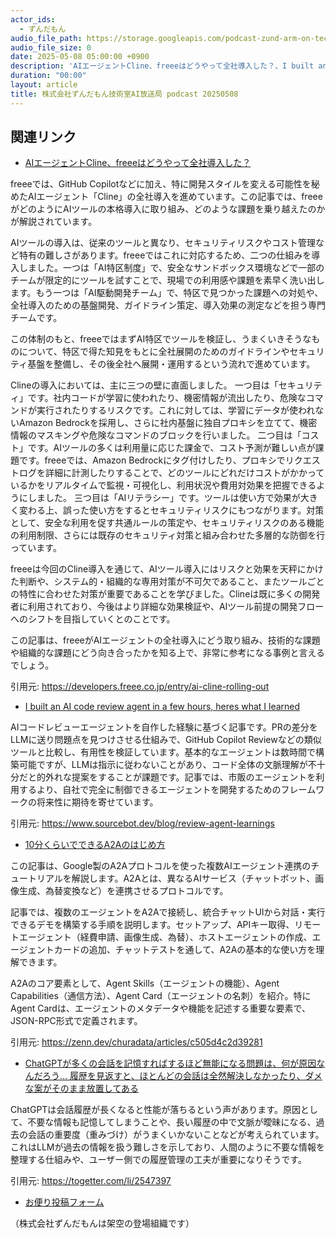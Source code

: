 ```yaml
---
actor_ids:
  - ずんだもん
audio_file_path: https://storage.googleapis.com/podcast-zund-arm-on-tech/audio/株式会社ずんだもん技術室AI放送局_podcast_20250508.mp3
audio_file_size: 0
date: 2025-05-08 05:00:00 +0900
description: 'AIエージェントCline、freeeはどうやって全社導入した？、I built an AI code review agent in a few hours, heres what I learned、10分くらいでできるA2Aのはじめ方、ChatGPTが多くの会話を記憶すればするほど無能になる問題は、何が原因なんだろう… 履歴を見返すと、ほとんどの会話は全然解決しなかったり、ダメな案がそのまま放置してある'
duration: "00:00"
layout: article
title: 株式会社ずんだもん技術室AI放送局 podcast 20250508
---
```


## 関連リンク


- [AIエージェントCline、freeeはどうやって全社導入した？](https://developers.freee.co.jp/entry/ai-cline-rolling-out)  


freeeでは、GitHub Copilotなどに加え、特に開発スタイルを変える可能性を秘めたAIエージェント「Cline」の全社導入を進めています。この記事では、freeeがどのようにAIツールの本格導入に取り組み、どのような課題を乗り越えたのかが解説されています。

AIツールの導入は、従来のツールと異なり、セキュリティリスクやコスト管理など特有の難しさがあります。freeeではこれに対応するため、二つの仕組みを導入しました。一つは「AI特区制度」で、安全なサンドボックス環境などで一部のチームが限定的にツールを試すことで、現場での利用感や課題を素早く洗い出します。もう一つは「AI駆動開発チーム」で、特区で見つかった課題への対処や、全社導入のための基盤開発、ガイドライン策定、導入効果の測定などを担う専門チームです。

この体制のもと、freeeではまずAI特区でツールを検証し、うまくいきそうなものについて、特区で得た知見をもとに全社展開のためのガイドラインやセキュリティ基盤を整備し、その後全社へ展開・運用するという流れで進めています。

Clineの導入においては、主に三つの壁に直面しました。
一つ目は「セキュリティ」です。社内コードが学習に使われたり、機密情報が流出したり、危険なコマンドが実行されたりするリスクです。これに対しては、学習にデータが使われないAmazon Bedrockを採用し、さらに社内基盤に独自プロキシを立てて、機密情報のマスキングや危険なコマンドのブロックを行いました。
二つ目は「コスト」です。AIツールの多くは利用量に応じた課金で、コスト予測が難しい点が課題です。freeeでは、Amazon Bedrockにタグ付けしたり、プロキシでリクエストログを詳細に計測したりすることで、どのツールにどれだけコストがかかっているかをリアルタイムで監視・可視化し、利用状況や費用対効果を把握できるようにしました。
三つ目は「AIリテラシー」です。ツールは使い方で効果が大きく変わる上、誤った使い方をするとセキュリティリスクにもつながります。対策として、安全な利用を促す共通ルールの策定や、セキュリティリスクのある機能の利用制限、さらには既存のセキュリティ対策と組み合わせた多層的な防御を行っています。

freeeは今回のCline導入を通じて、AIツール導入にはリスクと効果を天秤にかけた判断や、システム的・組織的な専用対策が不可欠であること、またツールごとの特性に合わせた対策が重要であることを学びました。Clineは既に多くの開発者に利用されており、今後はより詳細な効果検証や、AIツール前提の開発フローへのシフトを目指していくとのことです。

この記事は、freeeがAIエージェントの全社導入にどう取り組み、技術的な課題や組織的な課題にどう向き合ったかを知る上で、非常に参考になる事例と言えるでしょう。

引用元: https://developers.freee.co.jp/entry/ai-cline-rolling-out


- [I built an AI code review agent in a few hours, heres what I learned](https://www.sourcebot.dev/blog/review-agent-learnings)  


AIコードレビューエージェントを自作した経験に基づく記事です。PRの差分をLLMに送り問題点を見つけさせる仕組みで、GitHub Copilot Reviewなどの類似ツールと比較し、有用性を検証しています。基本的なエージェントは数時間で構築可能ですが、LLMは指示に従わないことがあり、コード全体の文脈理解が不十分だと的外れな提案をすることが課題です。記事では、市販のエージェントを利用するより、自社で完全に制御できるエージェントを開発するためのフレームワークの将来性に期待を寄せています。


引用元: https://www.sourcebot.dev/blog/review-agent-learnings


- [10分くらいでできるA2Aのはじめ方](https://zenn.dev/churadata/articles/c505d4c2d39281)  


この記事は、Google製のA2Aプロトコルを使った複数AIエージェント連携のチュートリアルを解説します。A2Aとは、異なるAIサービス（チャットボット、画像生成、為替変換など）を連携させるプロトコルです。

記事では、複数のエージェントをA2Aで接続し、統合チャットUIから対話・実行できるデモを構築する手順を説明します。セットアップ、APIキー取得、リモートエージェント（経費申請、画像生成、為替）、ホストエージェントの作成、エージェントカードの追加、チャットテストを通して、A2Aの基本的な使い方を理解できます。

A2Aのコア要素として、Agent Skills（エージェントの機能）、Agent Capabilities（通信方法）、Agent Card（エージェントの名刺）を紹介。特にAgent Cardは、エージェントのメタデータや機能を記述する重要な要素で、JSON-RPC形式で定義されます。


引用元: https://zenn.dev/churadata/articles/c505d4c2d39281


- [ChatGPTが多くの会話を記憶すればするほど無能になる問題は、何が原因なんだろう… 履歴を見返すと、ほとんどの会話は全然解決しなかったり、ダメな案がそのまま放置してある](https://togetter.com/li/2547397)  


ChatGPTは会話履歴が長くなると性能が落ちるという声があります。原因として、不要な情報も記憶してしまうことや、長い履歴の中で文脈が曖昧になる、過去の会話の重要度（重みづけ）がうまくいかないことなどが考えられています。これはLLMが過去の情報を扱う難しさを示しており、人間のように不要な情報を整理する仕組みや、ユーザー側での履歴管理の工夫が重要になりそうです。

引用元: https://togetter.com/li/2547397



- [お便り投稿フォーム](https://forms.gle/ffg4JTfqdiqK62qf9)

（株式会社ずんだもんは架空の登場組織です）
